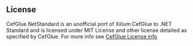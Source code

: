 License
---
CefGlue.NetStandard is an unofficial port of Xilium.CefGlue to .NET Standard and is licensed under MIT License and other license detailed as specified by CefGlue. For more info see [CefGlue License info](https://gitlab.com/xiliumhq/chromiumembedded/cefglue/-/blob/master/LICENSE)
